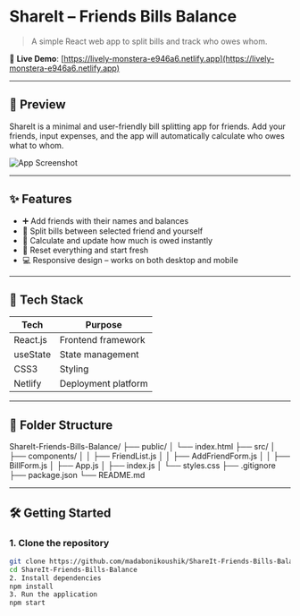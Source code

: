 # ShareIt – Friends Bills Balance

> A simple React web app to split bills and track who owes whom.

🔗 **Live Demo**: [https://lively-monstera-e946a6.netlify.app](https://lively-monstera-e946a6.netlify.app)

---

## 📸 Preview

ShareIt is a minimal and user-friendly bill splitting app for friends. Add your friends, input expenses, and the app will automatically calculate who owes what to whom.

![App Screenshot](https://user-images.githubusercontent.com/your-screenshot-placeholder.png)

---

## ✨ Features

- ➕ Add friends with their names and balances
- 🧮 Split bills between selected friend and yourself
- 🧾 Calculate and update how much is owed instantly
- 🧼 Reset everything and start fresh
- 💻 Responsive design – works on both desktop and mobile

---

## 🚀 Tech Stack

| Tech       | Purpose                     |
|------------|-----------------------------|
| React.js   | Frontend framework          |
| useState   | State management            |
| CSS3       | Styling                     |
| Netlify    | Deployment platform         |

---

## 📂 Folder Structure

ShareIt-Friends-Bills-Balance/
├── public/
│ └── index.html
├── src/
│ ├── components/
│ │ ├── FriendList.js
│ │ ├── AddFriendForm.js
│ │ ├── BillForm.js
│ ├── App.js
│ ├── index.js
│ └── styles.css
├── .gitignore
├── package.json
└── README.md


---

## 🛠️ Getting Started

### 1. Clone the repository

```bash
git clone https://github.com/madabonikoushik/ShareIt-Friends-Bills-Balance.git
cd ShareIt-Friends-Bills-Balance
2. Install dependencies
npm install
3. Run the application
npm start
